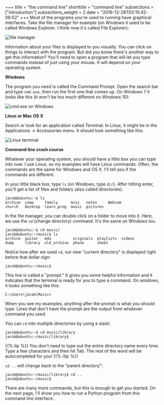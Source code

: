 +++
title = "the command line"
shorttitle = "command line"
subsections = ["introduction"]
subsections_weight = 2
date = "2016-12-28T03:15:42-06:02"
+++
Most of the programs you're used to running have graphical interfaces.
Take the file manager for example
(on Windows it used to be called Windows Explorer. I think now it's called
File Explorer):

![file manager](/media/prog/file_manager.png)

Information about your files is displayed to you visually. You can click on things
to interact with the program. But did you know there's another way to
get this information? You'll need to open a program that will let you
type commands instead of just using your mouse. It will depend on your
operating system.

**Windows**

The program you need is called the Command Prompt. Open the search bar
and type `cmd.exe`, then run the first one that comes up. On Windows 7
it looks like this (it won't be too much different on Windows 10):

![cmd.exe on Windows](/media/prog/windows_cmd2.png)

**Linux or Mac OS X**

Search or look for an application called Terminal. In Linux, it might
be in the Applications -> Accessories menu. It should look something
like this:

![Linux terminal](/media/prog/linux_terminal.png)

**Command line crash course**

Whatever your operating system, you should have a little box you can
type into now. I use Linux, so my examples will have Linux commands.
Often, the commands are the same for Windows and OS X. I'll tell you
if the commands are different.

In your little black box, type `ls` (on Windows, type `dir`). After
hitting enter, you'll get a list of files and folders (also called
directories):

```
jacob@ubuntu:~$ ls
archive  comp     family      misc   notes     Webcam
church   Desktop  learn_prog  music  pictures
```

In the file manager, you can double click on a folder to move into it.
Here, we use the `cd` (change directory) command. It's the same on
Windows too.

```
jacob@ubuntu:~$ cd music/
jacob@ubuntu:~/music$ ls
archive  guitar   m4a          originals  playlists  videos
dump     library  old_archive  phone      sheet
```

Notice how after we used `cd`, our new "current directory" is
displayed right before that dollar sign:

```
jacob@ubuntu:~/music$
```

This line is called a "prompt." It gives you some helpful
information and it indicates that the terminal is ready for you to
type a command. On windows, it looks something like this:

```
C:\Users\jacob\Music>
```

When you see my examples, anything after the prompt is what you should
type. Lines that don't have the prompt are the output from whatever
command you used.

You can `cd` into multiple directories by using a slash:

```
jacob@ubuntu:~$ cd music/library
jacob@ubuntu:~/music/library$
```

{{% tip %}}
You don't need to type out the entire directory name every time. Type a few
characters and then hit Tab. The rest of the word will be autocompleted for
you!
{{% /tip %}}

`cd ..` will change back to the "parent directory":

```
jacob@ubuntu:~/music/library$ cd ..
jacob@ubuntu:~/music$ 
```

There are many more commands, but this is enough to get you started.
On the next page, I'll show you how to run a Python program from this
command line interface.
